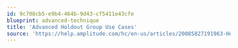 ```yaml
---
id: 9c708cb5-e9b4-464b-9d43-cf5411e43cfe
blueprint: advanced-technique
title: 'Advanced Holdout Group Use Cases'
source: 'https://help.amplitude.com/hc/en-us/articles/20085827191963-Holdout-groups-Advanced-use-cases'
---
```

